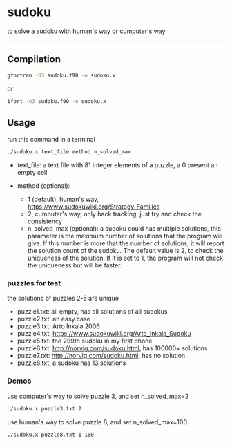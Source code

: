 # sudoku
to solve a sudoku with human's way or cumputer's way

-----------------------------
## Compilation
```bash
gfortran -O3 sudoku.f90 -o sudoku.x
```
or

```bash
ifort -O3 sudoku.f90 -o sudoku.x
```

## Usage
run this command in a terminal

```bash
./sudoku.x text_file method n_solved_max
```

* text_file: a text file with 81 integer elements of a puzzle, a 0 present an empty cell

* method (optional):
  * 1 (default), human's way, https://www.sudokuwiki.org/Strategy_Families
  * 2, cumputer's way, only back tracking, just try and check the consistency
  * n_solved_max (optional): 
a sudoku could has multiple solutions, 
this parameter is the maximum number of solutions that the program will give.
If this number is more that the number of solutions, it will report the solution count of the sudoku. 
The default value is 2, to check the uniqueness of the solution. If it is set to 1, the program will not check the uniqueness but will be faster. 


### puzzles for test
the solutions of puzzles 2-5 are unique

* puzzle1.txt: all empty, has all solutions of all sudokus
* puzzle2.txt: an easy case
* puzzle3.txt: Arto Inkala 2006
* puzzle4.txt: https://www.sudokuwiki.org/Arto_Inkala_Sudoku
* puzzle5.txt: the 299th sudoku in my first phone
* puzzle6.txt: http://norvig.com/sudoku.html, has 100000+ solutions
* puzzle7.txt: http://norvig.com/sudoku.html, has no solution
* puzzle8.txt, a sudoku has 13 solutions

### Demos

use computer's way to solve puzzle 3, and set n_solved_max=2

```bash
./sudoku.x puzzle3.txt 2
```

use human's way to solve puzzle 8, and set n_solved_max=100
```bash
./sudoku.x puzzle8.txt 1 100
```
